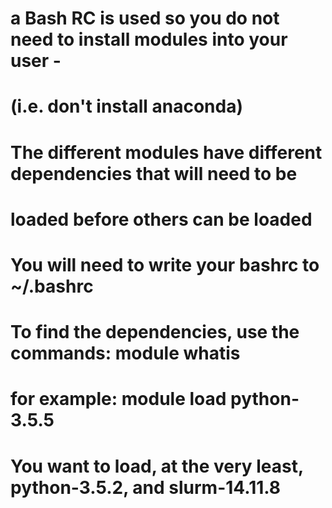# a Bash RC is used so you do not need to install modules into your user -
# (i.e. don't install anaconda) 
# The different modules have different dependencies that will need to be
# loaded before others can be loaded
#
# You will need to write your bashrc to ~/.bashrc
#
# To find the dependencies, use the commands: module whatis <module name>
# for example: module load python-3.5.5
#
# You want to load, at the very least, python-3.5.2, and slurm-14.11.8
#

